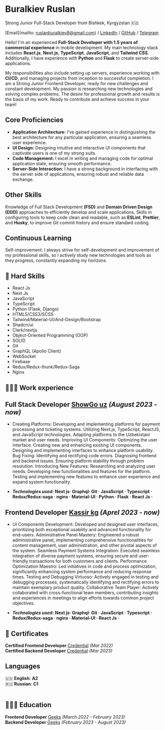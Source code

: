 # Buralkiev Ruslan
Strong Junior Full-Stack Developer from Bishkek, Kyrgyzstan 🇰🇬 <br/>

[Email](mailto: ruslanburalkiev8@gmail.com) / [LinkedIn](https://www.linkedin.com/in/ruslan-buralkiev-869000264/) / [GitHub](https://github.com/Ruslan321532) / [Telegram](https://t.me/atlantiS2k)

Hello! I'm an experienced **Full-Stack Developer with 1.5 years of commercial experience** in mobile development. My main technology stack includes **React.js**, **Next.js**, **TypeScript**, **JavaScript**, and **Tailwind CSS**. Additionally, I have experience with **Python** and **Flask** to create server-side applications.

My responsibilities also include setting up servers, experience working with **CI/CD**, and managing projects from inception to successful completion. I am a Strong Junior Frontend Developer, ready for new challenges and constant development. My passion is researching new technologies and solving complex problems. The desire for professional growth and results is the basis of my work. Ready to contribute and achieve success in your team!

## Core Proficiencies

- **Application Architecture:** I've gained experience in distinguishing the best architecture for any particular application, ensuring a seamless user experience.
- **UI Design:** Designing intuitive and interactive UI components that captivate users is one of my strong suits.
- **Code Management:** I excel in writing and managing code for optimal application state, ensuring smooth performance.
- **Server-Side Interaction:** I have a strong background in interfacing with the server side of applications, ensuring robust and reliable data exchange.

## Other Skills

Knowledge of Full Stack Development **(FSD)** and **Domain Driven Design (DDD)** approaches to efficiently develop and scale applications.
Skills in configuring tools to keep code clean and readable, such as **ESLint**, **Prettier**, and **Husky**, to improve Git commit history and ensure standard coding.

## Continuous Learning

Self-improvement: I always strive for self-development and improvement of my professional skills, so I actively study new technologies and tools as they progress, constantly expanding my horizons.

## 🎯 Hard Skills

- React Js
- Next Js
- JavaScript
- TypeScript
- Python (Flask, Django)
- HTML5/CSS3/SCSS
- Tailwind/Material-UI/And-Design/Bootstrap
- Shadcn/ui
- Clerk/nextjs
- Object-Oriented Programming (OOP)
- SOLID
- Git
- GraphQL (Apollo Client)
- WebSocket
- Firebase
- Redux/Redux-thunk/Redux-Saga
- Nginx

## 👩🏼‍💻 Work experience

## **Full Stack Developer** [ShowGo uz](https://showgo.uz/) _(August 2023 - now)_ <br>
- Creating Platforms:
Developing and implementing platforms for payment processing and ticketing systems.
Utilizing Next.js, TypeScript, ReactJS, and JavaScript technologies.
Adapting platforms to the Uzbekistani market and user needs.
Improving UI Components:
Optimizing the user interface.
Creating new and enhancing existing UI components.
Designing and implementing interfaces to enhance platform usability.
Bug Fixing:
Identifying and rectifying code errors.
Diagnosing frontend and backend issues.
Ensuring platform stability through problem resolution.
Introducing New Features:
Researching and analyzing user needs.
Developing new functionalities and features for the platform.
Testing and implementing new features to enhance user experience and expand system functionality.


- **_Technologies used:_** **Next js· Graphql· Git · JavaScript · Typescript · Redux/Redux-saga · nginx · Material-UI · Python ·  Flask ·  React Js ·**

## **Frontend Developer** [Kassir kg](https://kassir.kg/) _(Aprel 2023 - now)_ <br>
- UI Components Development:
Developed and designed user interfaces, prioritizing both exceptional usability and advanced functionality for end-users.
Administrative Panel Mastery:
Engineered a robust administrative panel, implementing comprehensive functionalities for content management, user administration, and other pivotal aspects of the system.
Seamless Payment Systems Integration:
Executed seamless integration of diverse payment systems, ensuring secure and user-friendly transactions for both customers and clients.
Performance Optimization Maestro:
Led initiatives in code and process optimization, significantly enhancing system performance and reducing response times.
Testing and Debugging Virtuoso:
Actively engaged in testing and debugging processes, systematically identifying and rectifying errors to maintain exemplary product quality.
Collaborative Team Player:
Actively collaborated with cross-functional team members, contributing insights and experiences in meetings to align efforts towards common project objectives.

- **_Technologies used:_** **Next js· Graphql· Git · JavaScript · Typescript · Redux/Redux-saga · nginx · Material-UI ·  React Js ·**


## 📃 Certificates

**Certified Frontend Developer** [Credential](https://tartip.kg/verify/EB230004283A0084000347536) _(Mar 2022)_ <br>
**Certified Backend Developer** [Credential](https://tartip.kg/verify/EB230020465A0084001661352) _(Mar 2023)_ <br>

## Languages

🇺🇸 **English**: **A2**<br>
🇷🇺 **Russian**: **C1**
<br><br>

## 👩🏼‍🎓 Education

**Frontend Developer** [Geeks](https://geeks.kg/) _(March 2022 - February 2023)_ <br>
**Backend Developer** [Geeks](https://geeks.kg/) _(February 2023 - August 2023)_ <br>
